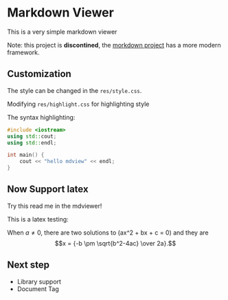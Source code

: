 # Markdown Viewer
This is a very simple markdown viewer

Note: this project is **discontined**, the [morkdown
project](https://github.com/rvagg/morkdown) has a more modern framework.

## Customization
The style can be changed in the `res/style.css`.

Modifying `res/highlight.css` for highlighting style

The syntax highlighting:

```c++
#include <iostream>
using std::cout;
using std::endl;

int main() {
    cout << "hello mdview" << endl;
}
```

## Now Support latex
Try this read me in the mdviewer! 

This is a latex testing:

When $a \ne 0$, there are two solutions to \(ax^2 + bx + c = 0\) and they are
$$x = {-b \pm \sqrt{b^2-4ac} \over 2a}.$$


## Next step

* Library support
* Document Tag
